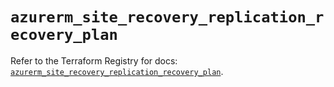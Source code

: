 # `azurerm_site_recovery_replication_recovery_plan`

Refer to the Terraform Registry for docs: [`azurerm_site_recovery_replication_recovery_plan`](https://registry.terraform.io/providers/hashicorp/azurerm/3.113.0/docs/resources/site_recovery_replication_recovery_plan).
